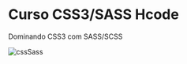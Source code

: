 # Curso CSS3/SASS Hcode
Dominando CSS3 com SASS/SCSS 

![cssSass](https://user-images.githubusercontent.com/57469942/133173645-83de38f7-a67d-422a-8d53-803884903e53.png)


